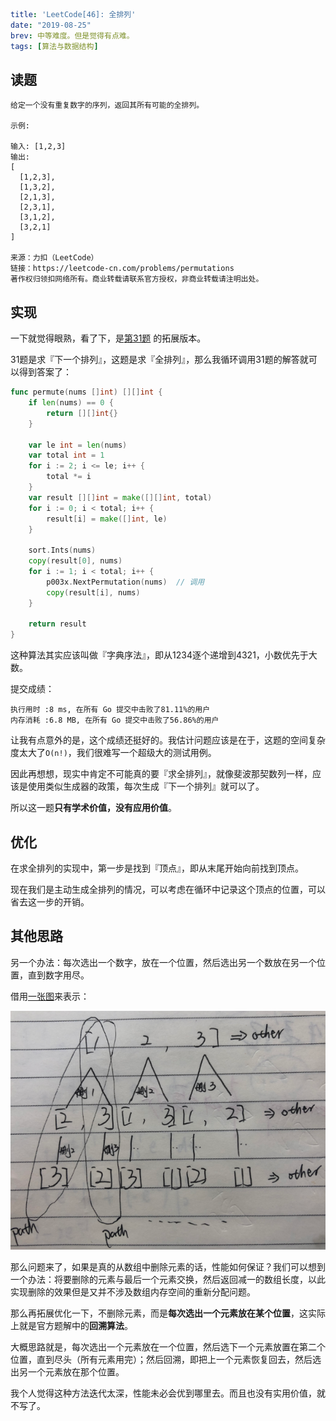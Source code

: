 ```yaml lw-blog-meta
title: 'LeetCode[46]: 全排列'
date: "2019-08-25"
brev: 中等难度。但是觉得有点难。
tags: [算法与数据结构]
```


## 读题

```text
给定一个没有重复数字的序列，返回其所有可能的全排列。

示例:

输入: [1,2,3]
输出:
[
  [1,2,3],
  [1,3,2],
  [2,1,3],
  [2,3,1],
  [3,1,2],
  [3,2,1]
]

来源：力扣（LeetCode）
链接：https://leetcode-cn.com/problems/permutations
著作权归领扣网络所有。商业转载请联系官方授权，非商业转载请注明出处。
```

## 实现

一下就觉得眼熟，看了下，是[第31题](https://www.lewinblog.com/dj/blog/page/LeetCode%5B31%5D:%20%E4%B8%8B%E4%B8%80%E4%B8%AA%E6%8E%92%E5%88%97/)
的拓展版本。

31题是求『下一个排列』，这题是求『全排列』，那么我循环调用31题的解答就可以得到答案了：

```go
func permute(nums []int) [][]int {
    if len(nums) == 0 {
        return [][]int{}
    }

    var le int = len(nums)
    var total int = 1
    for i := 2; i <= le; i++ {
        total *= i
    }
    var result [][]int = make([][]int, total)
    for i := 0; i < total; i++ {
        result[i] = make([]int, le)
    }

    sort.Ints(nums)
    copy(result[0], nums)
    for i := 1; i < total; i++ {
        p003x.NextPermutation(nums)  // 调用
        copy(result[i], nums)
    }

    return result
}
```

这种算法其实应该叫做『字典序法』，即从1234逐个递增到4321，小数优先于大数。

提交成绩：

```text
执行用时 :8 ms, 在所有 Go 提交中击败了81.11%的用户
内存消耗 :6.8 MB, 在所有 Go 提交中击败了56.86%的用户
```

让我有点意外的是，这个成绩还挺好的。我估计问题应该是在于，这题的空间复杂度太大了`O(n!)`，我们很难写一个超级大的测试用例。

因此再想想，现实中肯定不可能真的要『求全排列』，就像斐波那契数列一样，应该是使用类似生成器的政策，每次生成『下一个排列』就可以了。

所以这一题**只有学术价值，没有应用价值**。

## 优化

在求全排列的实现中，第一步是找到『顶点』，即从末尾开始向前找到顶点。

现在我们是主动生成全排列的情况，可以考虑在循环中记录这个顶点的位置，可以省去这一步的开销。

## 其他思路

另一个办法：每次选出一个数字，放在一个位置，然后选出另一个数放在另一个位置，直到数字用尽。

借用[一张图](https://leetcode-cn.com/problems/permutations/solution/hui-su-di-gui-suan-fa-by-user8125r/)来表示：

![pic](https://raw.githubusercontent.com/Saodd/Saodd.github.io.backup-Jun2020/master/static/blog/2019-08-25-LeetCode-46.png)

那么问题来了，如果是真的从数组中删除元素的话，性能如何保证？我们可以想到一个办法：将要删除的元素与最后一个元素交换，然后返回减一的数组长度，以此实现删除的效果但是又并不涉及数组内存空间的重新分配问题。

那么再拓展优化一下，不删除元素，而是**每次选出一个元素放在某个位置**，这实际上就是官方题解中的**回溯算法**。

大概思路就是，每次选出一个元素放在一个位置，然后选下一个元素放置在第二个位置，直到尽头（所有元素用完）；然后回溯，即把上一个元素恢复回去，然后选出另一个元素放在那个位置。

我个人觉得这种方法迭代太深，性能未必会优到哪里去。而且也没有实用价值，就不写了。
